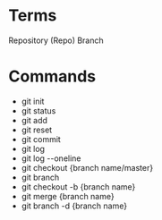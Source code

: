 # Terms

Repository (Repo)
Branch

# Commands

- git init
- git status
- git add
- git reset
- git commit
- git log
- git log --oneline
- git checkout {branch name/master}
- git branch
- git checkout -b {branch name}
- git merge {branch name}
- git branch -d {branch name}
